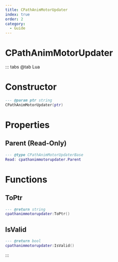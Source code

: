 ```yaml
---
title: CPathAnimMotorUpdater
index: true
order: 2
category:
  - Guide
---
```


# CPathAnimMotorUpdater

::: tabs
@tab Lua
# Constructor
```lua
--- @param ptr string
CPathAnimMotorUpdater(ptr)
```
# Properties
## Parent (Read-Only)
```lua
--- @type CPathAnimMotorUpdaterBase
Read: cpathanimmotorupdater.Parent
```
# Functions
## ToPtr
```lua
--- @return string
cpathanimmotorupdater:ToPtr()
```
## IsValid
```lua
--- @return bool
cpathanimmotorupdater:IsValid()
```

:::
